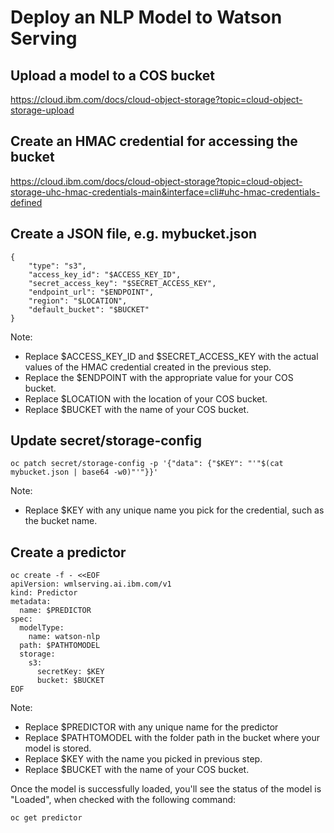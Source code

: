 # Deploy an NLP Model to Watson Serving

## Upload a model to a COS bucket

https://cloud.ibm.com/docs/cloud-object-storage?topic=cloud-object-storage-upload

## Create an HMAC credential for accessing the bucket

https://cloud.ibm.com/docs/cloud-object-storage?topic=cloud-object-storage-uhc-hmac-credentials-main&interface=cli#uhc-hmac-credentials-defined

## Create a JSON file, e.g. mybucket.json
```
{
    "type": "s3",
    "access_key_id": "$ACCESS_KEY_ID",
    "secret_access_key": "$SECRET_ACCESS_KEY",
    "endpoint_url": "$ENDPOINT",
    "region": "$LOCATION",
    "default_bucket": "$BUCKET"
}
```
Note:
- Replace $ACCESS_KEY_ID and $SECRET_ACCESS_KEY with the actual values of the HMAC credential created in the previous step.
- Replace the $ENDPOINT with the appropriate value for your COS bucket.
- Replace $LOCATION with the location of your COS bucket.
- Replace $BUCKET with the name of your COS bucket.

## Update secret/storage-config
```
oc patch secret/storage-config -p '{"data": {"$KEY": "'"$(cat mybucket.json | base64 -w0)"'"}}'
```
Note:
- Replace $KEY with any unique name you pick for the credential, such as the bucket name.

## Create a predictor
```
oc create -f - <<EOF
apiVersion: wmlserving.ai.ibm.com/v1
kind: Predictor
metadata:
  name: $PREDICTOR
spec:
  modelType:
    name: watson-nlp
  path: $PATHTOMODEL
  storage:
    s3:
      secretKey: $KEY
      bucket: $BUCKET
EOF
```
Note:
- Replace $PREDICTOR with any unique name for the predictor
- Replace $PATHTOMODEL with the folder path in the bucket where your model is stored.
- Replace $KEY with the name you picked in previous step.
- Replace $BUCKET with the name of your COS bucket.

Once the model is successfully loaded, you'll see the status of the model is "Loaded", when checked with the following command:
```
oc get predictor
```
